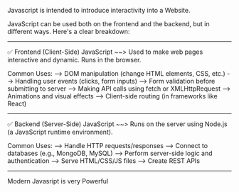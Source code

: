 Javascript is intended to introduce interactivity into a Website.

JavaScript can be used both on the frontend and the backend, but in different ways. Here's a clear breakdown:
___________________________________________________________________________

✅ Frontend (Client-Side) JavaScript
    ~~> Used to make web pages interactive and dynamic. Runs in the browser.

Common Uses:
--> DOM manipulation (change HTML elements, CSS, etc.)
--> Handling user events (clicks, form inputs)
--> Form validation before submitting to server
--> Making API calls using fetch or XMLHttpRequest
--> Animations and visual effects
--> Client-side routing (in frameworks like React)
___________________________________________________________________________

✅ Backend (Server-Side) JavaScript
    ~~> Runs on the server using Node.js (a JavaScript runtime environment).

Common Uses:
--> Handle HTTP requests/responses
--> Connect to databases (e.g., MongoDB, MySQL)
--> Perform server-side logic and authentication
--> Serve HTML/CSS/JS files
--> Create REST APIs

___________________________________________________________________________

Modern Javasript is very Powerful